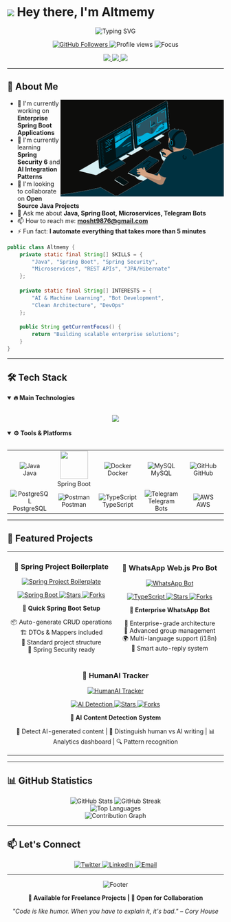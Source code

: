 # <img src="https://media.giphy.com/media/hvRJCLFzcasrR4ia7z/giphy.gif" width="35"> Hey there, I'm **Altmemy**

<div align="center">
  
<img src="https://readme-typing-svg.demolab.com?font=Fira+Code&weight=600&size=28&duration=3000&pause=1000&color=6DB33F&center=true&vCenter=true&width=600&lines=Java+%26+Spring+Boot+Developer;AI+Enthusiast+%26+Innovator;Telegram+Bot+Creator;Open+Source+Contributor" alt="Typing SVG" />

</div>

<p align="center">
  <a href="https://github.com/altmemy?tab=followers">
    <img src="https://img.shields.io/github/followers/altmemy?label=Followers&style=for-the-badge&color=blue" alt="GitHub Followers" />
  </a>
  <img src="https://komarev.com/ghpvc/?username=altmemy&style=for-the-badge&color=green" alt="Profile views"/>
  <img src="https://img.shields.io/badge/Focus-Backend_Development-red?style=for-the-badge" alt="Focus" />
</p>

<p align="center">
  <a href="https://twitter.com/altmemy199">
    <img src="https://img.shields.io/badge/Twitter-1DA1F2?style=for-the-badge&logo=twitter&logoColor=white" />
  </a>
  <a href="https://www.linkedin.com/in/altmemy/">
    <img src="https://img.shields.io/badge/LinkedIn-0077B5?style=for-the-badge&logo=linkedin&logoColor=white" />
  </a>
  <a href="mailto:mosht9876@gmail.com">
    <img src="https://img.shields.io/badge/Email-D14836?style=for-the-badge&logo=gmail&logoColor=white" />
  </a>
</p>

---

## 🚀 **About Me**

<img align="right" width="380" src="https://raw.githubusercontent.com/Potential17/Potential17/master/user%20(2).gif" alt="Coding" />

- 🔭 I'm currently working on **Enterprise Spring Boot Applications**
- 🌱 I'm currently learning **Spring Security 6** and **AI Integration Patterns**
- 🤝 I'm looking to collaborate on **Open Source Java Projects**
- 💬 Ask me about **Java, Spring Boot, Microservices, Telegram Bots**
- 📫 How to reach me: **mosht9876@gmail.com**
- ⚡ Fun fact: **I automate everything that takes more than 5 minutes**

```java
public class Altmemy {
    private static final String[] SKILLS = {
        "Java", "Spring Boot", "Spring Security",
        "Microservices", "REST APIs", "JPA/Hibernate"
    };
    
    private static final String[] INTERESTS = {
        "AI & Machine Learning", "Bot Development",
        "Clean Architecture", "DevOps"
    };
    
    public String getCurrentFocus() {
        return "Building scalable enterprise solutions";
    }
}
```

---

## 🛠️ **Tech Stack**

<details open>
<summary><b>🔥 Main Technologies</b></summary>
<br>

<p align="center">
  <img src="https://skillicons.dev/icons?i=java,spring,maven,gradle,hibernate,postgres,mysql,docker,kubernetes,git&theme=dark&perline=5" />
</p>
</details>

<details open>
<summary><b>⚙️ Tools & Platforms</b></summary>
<br>

<table align="center">
<tr>
<td align="center" width="96">
<img src="https://techstack-generator.vercel.app/java-icon.svg" alt="Java" width="65" height="65" />
<br>Java
</td>
<td align="center" width="96">
<img src="https://cdn.jsdelivr.net/gh/devicons/devicon/icons/spring/spring-original.svg" width="65" height="65" />
<br>Spring Boot
</td>
<td align="center" width="96">
<img src="https://techstack-generator.vercel.app/docker-icon.svg" alt="Docker" width="65" height="65" />
<br>Docker
</td>
<td align="center" width="96">
<img src="https://techstack-generator.vercel.app/mysql-icon.svg" alt="MySQL" width="65" height="65" />
<br>MySQL
</td>
<td align="center" width="96">
<img src="https://techstack-generator.vercel.app/github-icon.svg" alt="GitHub" width="65" height="65" />
<br>GitHub
</td>
</tr>
<tr>
<td align="center" width="96">
<img src="https://cdn.jsdelivr.net/gh/devicons/devicon/icons/postgresql/postgresql-original.svg" alt="PostgreSQL" width="65" height="65" />
<br>PostgreSQL
</td>
<td align="center" width="96">
<img src="https://www.vectorlogo.zone/logos/getpostman/getpostman-icon.svg" alt="Postman" width="65" height="65" />
<br>Postman
</td>
<td align="center" width="96">
<img src="https://techstack-generator.vercel.app/ts-icon.svg" alt="TypeScript" width="65" height="65" />
<br>TypeScript
</td>
<td align="center" width="96">
<img src="https://upload.wikimedia.org/wikipedia/commons/8/82/Telegram_logo.svg" alt="Telegram" width="65" height="65" />
<br>Telegram Bots
</td>
<td align="center" width="96">
<img src="https://techstack-generator.vercel.app/aws-icon.svg" alt="AWS" width="65" height="65" />
<br>AWS
</td>
</tr>
</table>
</details>

---

## 💼 **Featured Projects**

<div align="center">
<table>
<tr>
<td width="50%">
<h3 align="center">🚀 Spring Project Boilerplate</h3>
<div align="center">
  <a href="https://github.com/altmemy/spring-project-boilerplate" target="_blank">
    <img src="https://github-readme-stats.vercel.app/api/pin/?username=altmemy&repo=spring-project-boilerplate&theme=dark&hide_border=true" alt="Spring Project Boilerplate" />
  </a>
  <p>
    <a href="https://github.com/altmemy/spring-project-boilerplate">
      <img src="https://img.shields.io/badge/Java-Spring_Boot-6DB33F?style=flat-square&logo=spring&logoColor=white" alt="Spring Boot">
    </a>
    <a href="https://github.com/altmemy/spring-project-boilerplate/stargazers">
      <img src="https://img.shields.io/github/stars/altmemy/spring-project-boilerplate?style=flat-square&color=yellow" alt="Stars">
    </a>
    <a href="https://github.com/altmemy/spring-project-boilerplate/network/members">
      <img src="https://img.shields.io/github/forks/altmemy/spring-project-boilerplate?style=flat-square&color=blue" alt="Forks">
    </a>
  </p>
  <p><strong>🎯 Quick Spring Boot Setup</strong></p>
  <p>📦 Auto-generate CRUD operations<br>
  🏗️ DTOs & Mappers included<br>
  📁 Standard project structure<br>
  🔐 Spring Security ready</p>
</div>
</td>
<td width="50%">
<h3 align="center">🤖 WhatsApp Web.js Pro Bot</h3>
<div align="center">
  <a href="https://github.com/altmemy/wwebjs-pro-bot" target="_blank">
    <img src="https://github-readme-stats.vercel.app/api/pin/?username=altmemy&repo=wwebjs-pro-bot&theme=dark&hide_border=true" alt="WhatsApp Bot" />
  </a>
  <p>
    <a href="https://github.com/altmemy/wwebjs-pro-bot">
      <img src="https://img.shields.io/badge/TypeScript-Node.js-3178C6?style=flat-square&logo=typescript&logoColor=white" alt="TypeScript">
    </a>
    <a href="https://github.com/altmemy/wwebjs-pro-bot/stargazers">
      <img src="https://img.shields.io/github/stars/altmemy/wwebjs-pro-bot?style=flat-square&color=yellow" alt="Stars">
    </a>
    <a href="https://github.com/altmemy/wwebjs-pro-bot/network/members">
      <img src="https://img.shields.io/github/forks/altmemy/wwebjs-pro-bot?style=flat-square&color=blue" alt="Forks">
    </a>
  </p>
  <p><strong>💼 Enterprise WhatsApp Bot</strong></p>
  <p>🏢 Enterprise-grade architecture<br>
  👥 Advanced group management<br>
  🌍 Multi-language support (i18n)<br>
  🔄 Smart auto-reply system</p>
</div>
</td>
</tr>
<tr>
<td colspan="2">
<h3 align="center">🧠 HumanAI Tracker</h3>
<div align="center">
  <a href="https://github.com/altmemy/humanai-tracker" target="_blank">
    <img src="https://github-readme-stats.vercel.app/api/pin/?username=altmemy&repo=humanai-tracker&theme=dark&hide_border=true" alt="HumanAI Tracker" />
  </a>
  <p>
    <a href="https://github.com/altmemy/humanai-tracker">
      <img src="https://img.shields.io/badge/AI-Detection-FF6B6B?style=flat-square&logo=openai&logoColor=white" alt="AI Detection">
    </a>
    <a href="https://github.com/altmemy/humanai-tracker/stargazers">
      <img src="https://img.shields.io/github/stars/altmemy/humanai-tracker?style=flat-square&color=yellow" alt="Stars">
    </a>
    <a href="https://github.com/altmemy/humanai-tracker/network/members">
      <img src="https://img.shields.io/github/forks/altmemy/humanai-tracker?style=flat-square&color=blue" alt="Forks">
    </a>
  </p>
  <p><strong>🎯 AI Content Detection System</strong></p>
  <p>🤖 Detect AI-generated content | 👤 Distinguish human vs AI writing | 📊 Analytics dashboard | 🔍 Pattern recognition</p>
</div>
</td>
</tr>
</table>
</div>

---

## 📊 **GitHub Statistics**

<div align="center">
  <img src="https://github-readme-stats.vercel.app/api?username=altmemy&show_icons=true&count_private=true&theme=dark&hide_border=true&include_all_commits=true" alt="GitHub Stats" width="49%" />
  <img src="https://github-readme-streak-stats.herokuapp.com/?user=altmemy&theme=dark&hide_border=true" alt="GitHub Streak" width="49%" />
</div>

<div align="center">
  <img src="https://github-readme-stats.vercel.app/api/top-langs/?username=altmemy&layout=compact&theme=dark&hide_border=true&langs_count=10" alt="Top Languages" width="40%" />
</div>

<div align="center">
  <img src="https://github-readme-activity-graph.vercel.app/graph?username=altmemy&theme=react-dark&hide_border=true&area=true" alt="Contribution Graph" width="95%" />
</div>

---

## 📫 **Let's Connect**

<div align="center">
  <a href="https://twitter.com/altmemy199">
    <img src="https://img.shields.io/badge/Twitter-@altmemy199-1DA1F2?style=for-the-badge&logo=twitter&logoColor=white" alt="Twitter" />
  </a>
  <a href="https://www.linkedin.com/in/altmemy/">
    <img src="https://img.shields.io/badge/LinkedIn-Al--Tamimi-0077B5?style=for-the-badge&logo=linkedin&logoColor=white" alt="LinkedIn" />
  </a>
  <a href="mailto:mosht9876@gmail.com">
    <img src="https://img.shields.io/badge/Email-mosht9876@gmail.com-D14836?style=for-the-badge&logo=gmail&logoColor=white" alt="Email" />
  </a>
</div>

---

<div align="center">
  <img src="https://capsule-render.vercel.app/api?type=waving&color=gradient&height=100&section=footer&text=Thanks%20for%20visiting!&fontSize=20&fontAlignY=70" alt="Footer" />
  
  <p>
    <strong>💼 Available for Freelance Projects | 🤝 Open for Collaboration</strong>
  </p>
  
  <p>
    <em>"Code is like humor. When you have to explain it, it's bad." – Cory House</em>
  </p>
</div>
